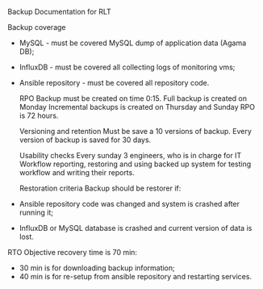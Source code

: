 Backup Documentation for RLT

  Backup coverage
- MySQL - must be covered MySQL dump of application data (Agama DB);
- InfluxDB - must be covered all collecting logs of monitoring vms;
- Ansible repository - must be covered all repository code.

  RPO
Backup must be created on time 0:15.
Full backup is created on Monday
Incremental backups is created on Thursday and Sunday
RPO is 72 hours.

  Versioning and retention
Must be save a 10 versions of backup.
Every version of backup is saved for 30 days.

  Usability checks
Every sunday 3 engineers, who is in charge for IT Workflow reporting, restoring and using backed up system for testing workflow and writing their reports.

  Restoration criteria
Backup should be restorer if: 
 - Ansible repository code was changed and system is crashed after running it;
 - InfluxDB or MySQL database is crashed and current version of data is lost.

  RTO
Objective recovery time is 70 min:
 - 30 min is for downloading backup information;
 - 40 min is for re-setup from ansible repository and restarting services.


